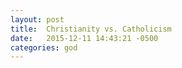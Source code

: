 ```yaml
---
layout: post
title:  Christianity vs. Catholicism
date:   2015-12-11 14:43:21 -0500
categories: god
---
```

